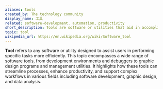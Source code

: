 ```yaml
---
aliases: tools
created_by: The technology community
display_name: 工具
related: software-development, automation, productivity
short_description: Tools are software or utilities that aid in accomplishing specific tasks efficiently.
topic: tool
wikipedia_url: https://en.wikipedia.org/wiki/Software_tool
---
```

**Tool** refers to any software or utility designed to assist users in performing specific tasks more efficiently. This topic encompasses a wide range of software tools, from development environments and debuggers to graphic design programs and management utilities. It highlights how these tools can streamline processes, enhance productivity, and support complex workflows in various fields including software development, graphic design, and data analysis.
